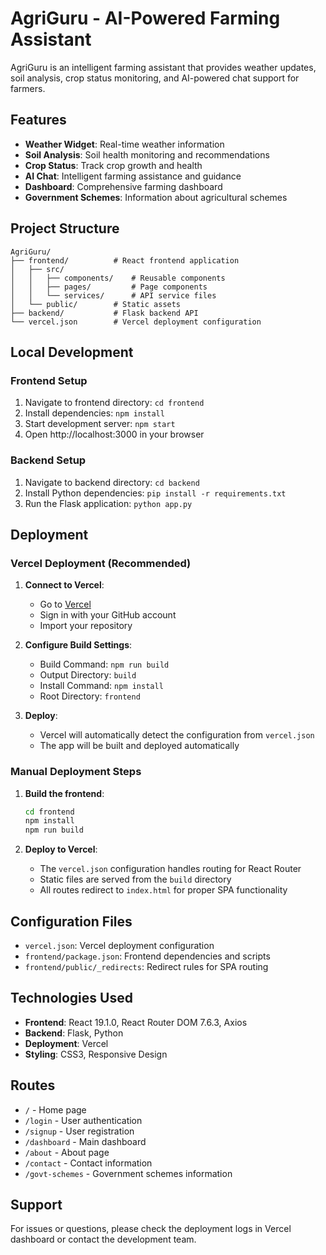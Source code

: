 # AgriGuru - AI-Powered Farming Assistant

AgriGuru is an intelligent farming assistant that provides weather updates, soil analysis, crop status monitoring, and AI-powered chat support for farmers.

## Features

- **Weather Widget**: Real-time weather information
- **Soil Analysis**: Soil health monitoring and recommendations
- **Crop Status**: Track crop growth and health
- **AI Chat**: Intelligent farming assistance and guidance
- **Dashboard**: Comprehensive farming dashboard
- **Government Schemes**: Information about agricultural schemes

## Project Structure

```
AgriGuru/
├── frontend/          # React frontend application
│   ├── src/
│   │   ├── components/    # Reusable components
│   │   ├── pages/         # Page components
│   │   └── services/      # API service files
│   └── public/        # Static assets
├── backend/           # Flask backend API
└── vercel.json        # Vercel deployment configuration
```

## Local Development

### Frontend Setup
1. Navigate to frontend directory: `cd frontend`
2. Install dependencies: `npm install`
3. Start development server: `npm start`
4. Open http://localhost:3000 in your browser

### Backend Setup
1. Navigate to backend directory: `cd backend`
2. Install Python dependencies: `pip install -r requirements.txt`
3. Run the Flask application: `python app.py`

## Deployment

### Vercel Deployment (Recommended)

1. **Connect to Vercel**:
   - Go to [Vercel](https://vercel.com)
   - Sign in with your GitHub account
   - Import your repository

2. **Configure Build Settings**:
   - Build Command: `npm run build`
   - Output Directory: `build`
   - Install Command: `npm install`
   - Root Directory: `frontend`

3. **Deploy**:
   - Vercel will automatically detect the configuration from `vercel.json`
   - The app will be built and deployed automatically

### Manual Deployment Steps

1. **Build the frontend**:
   ```bash
   cd frontend
   npm install
   npm run build
   ```

2. **Deploy to Vercel**:
   - The `vercel.json` configuration handles routing for React Router
   - Static files are served from the `build` directory
   - All routes redirect to `index.html` for proper SPA functionality

## Configuration Files

- `vercel.json`: Vercel deployment configuration
- `frontend/package.json`: Frontend dependencies and scripts
- `frontend/public/_redirects`: Redirect rules for SPA routing

## Technologies Used

- **Frontend**: React 19.1.0, React Router DOM 7.6.3, Axios
- **Backend**: Flask, Python
- **Deployment**: Vercel
- **Styling**: CSS3, Responsive Design

## Routes

- `/` - Home page
- `/login` - User authentication
- `/signup` - User registration
- `/dashboard` - Main dashboard
- `/about` - About page
- `/contact` - Contact information
- `/govt-schemes` - Government schemes information

## Support

For issues or questions, please check the deployment logs in Vercel dashboard or contact the development team.